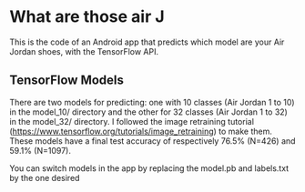 # What are those air J
This is the code of an Android app that predicts which model are your Air Jordan shoes, with the TensorFlow API.
## TensorFlow Models
There are two models for predicting: one with 10 classes (Air Jordan 1 to 10) in the model_10/ directory and the other for 32 classes (Air Jordan 1 to 32) in the model_32/ directory. I followed the image retraining tutorial (https://www.tensorflow.org/tutorials/image_retraining) to make them.
These models have a final test accuracy of respectively 76.5% (N=426) and 59.1% (N=1097).

You can switch models in the app by replacing the model.pb and labels.txt by the one desired
